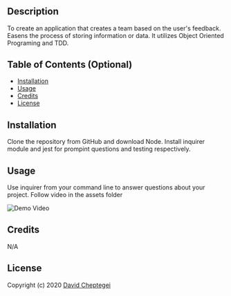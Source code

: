 # <Your-Project-Title>

## Description

To create an application that creates a team based on the user's feedback. Easens the process of storing information or data. It utilizes Object Oriented Programing and TDD.

## Table of Contents (Optional)


- [Installation](#installation)
- [Usage](#usage)
- [Credits](#credits)
- [License](#license)

## Installation

Clone the repository from GitHub and download Node. Install inquirer module and jest for prompint questions and testing respectively.

## Usage

Use inquirer from your command line to answer questions about your project. Follow video in the assets folder


![Demo Video](./assets/images/demo.gif.gif)


## Credits

N/A

## License

Copyright (c) 2020 [David Cheptegei](https://github.com/cheptegei-create)
